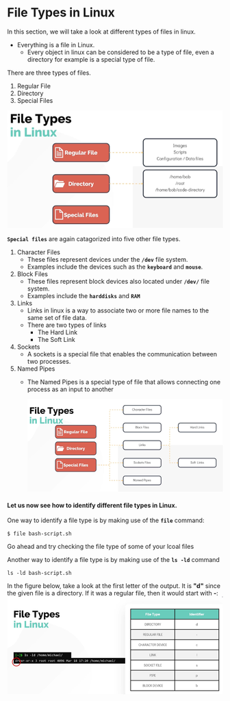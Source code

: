 # File Types in Linux



In this section, we will take a look at different types of files in linux.
- Everything is a file in Linux. 
  - Every object in linux can be considered to be a type of file, even a directory for example is a special type of file.

There are three types of files.
1. Regular File
1. Directory
1. Special Files

![file-types](../../images/file-types.PNG)

**`Special files`** are again catagorized into five other file types.
1. Character Files
   - These files represent devices under the **`/dev`** file system.
   - Examples include the devices such as the **`keyboard`** and **`mouse`**.
1. Block Files
   - These files represent block devices also located under **`/dev/`** file system.
   - Examples include the **`harddisks`** and **`RAM`**
1. Links
   - Links in linux is a way to associate two or more file names to the same set of file data.
   - There are two types of links
     - The Hard Link 
     - The Soft Link
1. Sockets
   - A sockets is a special file that enables the communication between two processes.
1. Named Pipes
   - The Named Pipes is a special type of file that allows connecting one process as an input to another  
   
     ![file-types1](../../images/file-types1.PNG)
     
#### Let us now see how to identify different file types in Linux.
 
One way to identify a file type is by making use of the **`file`** command: 
```
$ file bash-script.sh
```
Go ahead and try checking the file type of some of your lcoal files

Another way to identify a file type is by making use of the **`ls -ld`** command
```
ls -ld bash-script.sh
```
In the figure below, take a look at the first letter of the output. It is **"d"** since the given file is a directory. If it was a regular file, then it would start with **-**:
   ![file-types2](../../images/file-types2.PNG)

